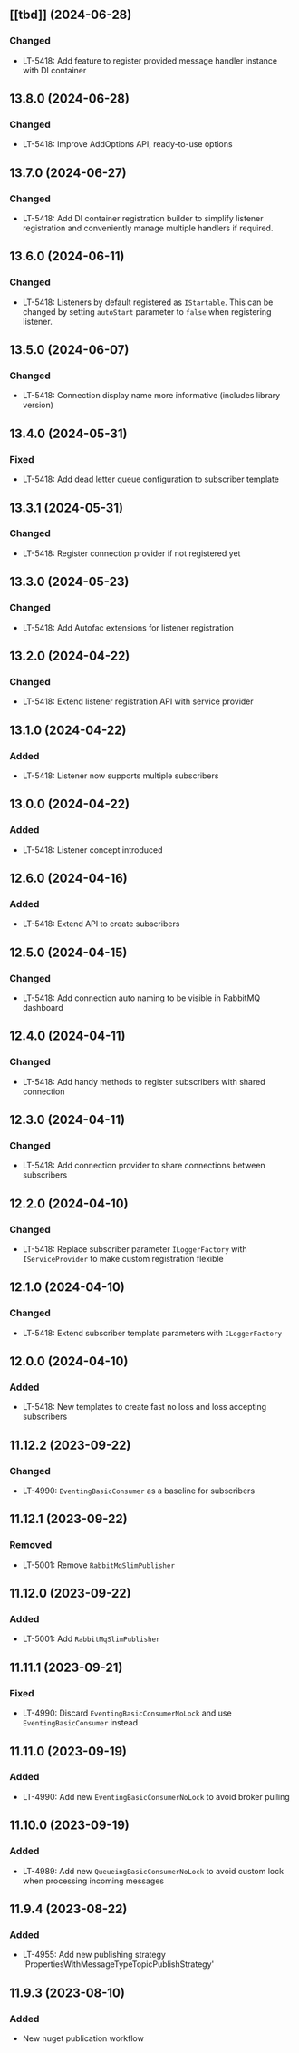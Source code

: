 ## [[tbd]] (2024-06-28)

### Changed
- LT-5418: Add feature to register provided message handler instance with DI container

## 13.8.0 (2024-06-28)

### Changed
- LT-5418: Improve AddOptions API, ready-to-use options

## 13.7.0 (2024-06-27)

### Changed
- LT-5418: Add DI container registration builder to simplify listener registration and conveniently manage multiple handlers if required.

## 13.6.0 (2024-06-11)

### Changed
- LT-5418: Listeners by default registered as `IStartable`. This can be changed by setting `autoStart` parameter to `false` when registering listener.

## 13.5.0 (2024-06-07)

### Changed
- LT-5418: Connection display name more informative (includes library version)

## 13.4.0 (2024-05-31)

### Fixed
- LT-5418: Add dead letter queue configuration to subscriber template

## 13.3.1 (2024-05-31)

### Changed
- LT-5418: Register connection provider if not registered yet

## 13.3.0 (2024-05-23)

### Changed
- LT-5418: Add Autofac extensions for listener registration

## 13.2.0 (2024-04-22)

### Changed
- LT-5418: Extend listener registration API with service provider

## 13.1.0 (2024-04-22)

### Added
- LT-5418: Listener now supports multiple subscribers

## 13.0.0 (2024-04-22)

### Added
- LT-5418: Listener concept introduced

## 12.6.0 (2024-04-16)

### Added
- LT-5418: Extend API to create subscribers

## 12.5.0 (2024-04-15)

### Changed
- LT-5418: Add connection auto naming to be visible in RabbitMQ dashboard

## 12.4.0 (2024-04-11)

### Changed
- LT-5418: Add handy methods to register subscribers with shared connection

## 12.3.0 (2024-04-11)

### Changed
- LT-5418: Add connection provider to share connections between subscribers

## 12.2.0 (2024-04-10)

### Changed
- LT-5418: Replace subscriber parameter `ILoggerFactory` with `IServiceProvider` to make custom registration flexible

## 12.1.0 (2024-04-10)

### Changed
- LT-5418: Extend subscriber template parameters with `ILoggerFactory` 

## 12.0.0 (2024-04-10)

### Added
- LT-5418: New templates to create fast no loss and loss accepting subscribers 

## 11.12.2 (2023-09-22)

### Changed
- LT-4990: `EventingBasicConsumer` as a baseline for subscribers

## 11.12.1 (2023-09-22)

### Removed
- LT-5001: Remove `RabbitMqSlimPublisher`

## 11.12.0 (2023-09-22)

### Added
- LT-5001: Add `RabbitMqSlimPublisher`

## 11.11.1 (2023-09-21)

### Fixed
- LT-4990: Discard `EventingBasicConsumerNoLock` and use `EventingBasicConsumer` instead

## 11.11.0 (2023-09-19)

### Added
- LT-4990: Add new `EventingBasicConsumerNoLock` to avoid broker pulling

## 11.10.0 (2023-09-19)

### Added
- LT-4989: Add new `QueueingBasicConsumerNoLock` to avoid custom lock when processing incoming messages

## 11.9.4 (2023-08-22)

### Added
- LT-4955: Add new publishing strategy 'PropertiesWithMessageTypeTopicPublishStrategy'

## 11.9.3 (2023-08-10)

### Added
- New nuget publication workflow
